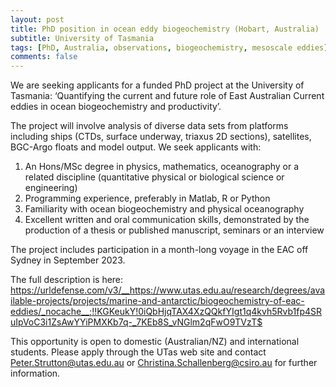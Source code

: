 ```yaml
---
layout: post
title: PhD position in ocean eddy biogeochemistry (Hobart, Australia)
subtitle: University of Tasmania
tags: [PhD, Australia, observations, biogeochemistry, mesoscale eddies]
comments: false
---
```

We are seeking applicants for a funded PhD project at the University
of Tasmania: ‘Quantifying the current and future role of East
Australian Current eddies in ocean biogeochemistry and productivity’.

The project will involve analysis of diverse data sets from platforms
including ships (CTDs, surface underway, triaxus 2D sections),
satellites, BGC-Argo floats and model output. We seek applicants with:
1. An Hons/MSc degree in physics, mathematics, oceanography or a
related discipline (quantitative physical or biological science or
engineering)
2. Programming experience, preferably in Matlab, R or Python
3. Familiarity with ocean biogeochemistry and physical oceanography
4. Excellent written and oral communication skills, demonstrated by
the production of a thesis or published manuscript, seminars or an
interview

The project includes participation in a month-long voyage in the EAC
off Sydney in September 2023.

The full description is here:
https://urldefense.com/v3/__https://www.utas.edu.au/research/degrees/available-projects/projects/marine-and-antarctic/biogeochemistry-of-eac-eddies/_nocache__;!!KGKeukY!0iQbHjqTAX4XzQQkfYIgt1q4kvh5Rvb1fp4SRuIpVoC3i1ZsAwYYiPMXKb7q-_7KEb8S_vNGlm2qFwO9TVzT$ 

This opportunity is open to domestic (Australian/NZ) and international
students. Please apply through the UTas web site and contact
Peter.Strutton@utas.edu.au or Christina.Schallenberg@csiro.au for
further information.
